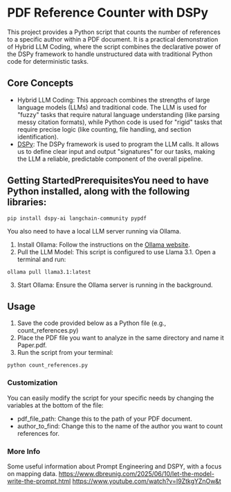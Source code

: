 # PDF Reference Counter with DSPy

This project provides a Python script that counts the number of references to a specific author within a PDF document. It is a practical demonstration of Hybrid LLM Coding, where the script combines the declarative power of the DSPy framework to handle unstructured data with traditional Python code for deterministic tasks.

## Core Concepts
- Hybrid LLM Coding: This approach combines the strengths of large language models (LLMs) and traditional code. The LLM is used for "fuzzy" tasks that require natural language understanding (like parsing messy citation formats), while Python code is used for "rigid" tasks that require precise logic (like counting, file handling, and section identification).
- [DSPy](https://dspy.ai/): The DSPy framework is used to program the LLM calls. It allows us to define clear input and output "signatures" for our tasks, making the LLM a reliable, predictable component of the overall pipeline.

## Getting StartedPrerequisitesYou need to have Python installed, along with the following libraries:
```
pip install dspy-ai langchain-community pypdf
```

You also need to have a local LLM server running via Ollama.
 1. Install Ollama: Follow the instructions on the [Ollama website](https://ollama.com/download/windows).
 2. Pull the LLM Model: This script is configured to use Llama 3.1. Open a terminal and run:
 ```
 ollama pull llama3.1:latest
```
 3. Start Ollama: Ensure the Ollama server is running in the background.
 
## Usage
1. Save the code provided below as a Python file (e.g., count_references.py)
2. Place the PDF file you want to analyze in the same directory and name it Paper.pdf.
3. Run the script from your terminal:
```
python count_references.py
```

 ### Customization
 You can easily modify the script for your specific needs by changing the variables at the bottom of the file:
 - pdf_file_path: Change this to the path of your PDF document.
 - author_to_find: Change this to the name of the author you want to count references for.


### More Info
Some useful information about Prompt Engineering and DSPY, with a focus on mapping data.
https://www.dbreunig.com/2025/06/10/let-the-model-write-the-prompt.html
https://www.youtube.com/watch?v=I9ZtkgYZnOw&t
